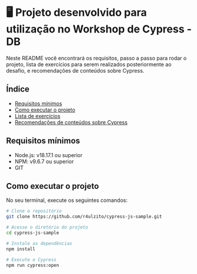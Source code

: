 # 🖥️ Projeto desenvolvido para utilização no Workshop de Cypress - DB
Neste README você encontrará os requisitos, passo a passo para rodar o projeto, lista de exercícios para serem realizados posteriormente ao desafio, e recomendações de conteúdos sobre Cypress.

## Índice

- [Requisitos mínimos](#requisitos-mínimos)
- [Como executar o projeto](#como-executar-o-projeto)
- [Lista de exercícios](#lista-de-exercícios)
- [Recomendações de conteúdos sobre Cypress](#recomendações-de-conteúdos-sobre-cypress)

## Requisitos mínimos <a id="requisitos-mínimos"></a>

- Node.js: v18.17.1 ou superior
- NPM: v9.6.7 ou superior
- GIT

## Como executar o projeto <a id="como-executar-o-projeto"></a>

No seu terminal, execute os seguintes comandos:

```bash
# Clone o repositório
git clone https://github.com/r4ulzito/cypress-js-sample.git

# Acesse o diretório do projeto
cd cypress-js-sample

# Instale as dependências
npm install

# Execute o Cypress
npm run cypress:open
